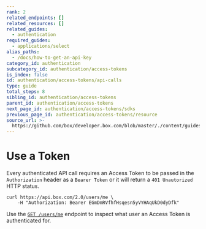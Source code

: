 ```yaml
---
rank: 2
related_endpoints: []
related_resources: []
related_guides:
  - authentication
required_guides:
  - applications/select
alias_paths:
  - /docs/how-to-get-an-api-key
category_id: authentication
subcategory_id: authentication/access-tokens
is_index: false
id: authentication/access-tokens/api-calls
type: guide
total_steps: 8
sibling_id: authentication/access-tokens
parent_id: authentication/access-tokens
next_page_id: authentication/access-tokens/sdks
previous_page_id: authentication/access-tokens/resource
source_url: >-
  https://github.com/box/developer.box.com/blob/master/./content/guides/authentication/access-tokens/api-calls.md
---
```


# Use a Token

Every authenticated API call requires an Access Token to be passed in the
`Authorization` header as a `Bearer Token` or it will return a `401 Unautorized`
HTTP status.

```curl
curl https://api.box.com/2.0/users/me \
    -H "Authorization: Bearer EGmDmRVfhfHsqesn5yVYHAqUkD0dyDfk"
```

<Message>

Use the [`GET /users/me`](endpoint://get-users-id) endpoint to inspect what
user an Access Token is authenticated for.

</Message>
